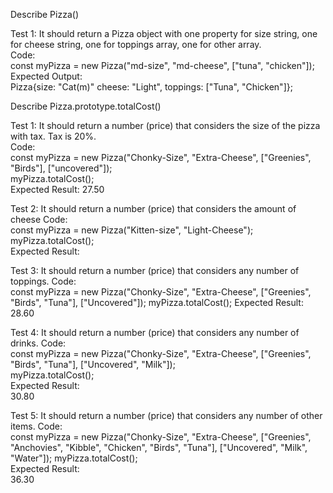 Describe Pizza()

Test 1: It should return a Pizza object with one property for size string, one for cheese string, one for toppings array, one for other array.  
Code:  
  const myPizza = new Pizza("md-size", "md-cheese", ["tuna", "chicken"]);  
Expected Output:  
Pizza{size: "Cat(m)" cheese: "Light", toppings: ["Tuna", "Chicken"]};  

Describe Pizza.prototype.totalCost()

Test 1: It should return a number (price) that considers the size of the pizza with tax. Tax is 20%.  
Code:  
  const myPizza = new Pizza("Chonky-Size", "Extra-Cheese", ["Greenies", "Birds"], ["uncovered"]);  
  myPizza.totalCost();  
Expected Result:  27.50

Test 2: It should return a number (price) that considers the amount of cheese
Code:  
  const myPizza = new Pizza("Kitten-size", "Light-Cheese");  
  myPizza.totalCost();  
Expected Result:  

Test 3: It should return a number (price) that considers any number of toppings.
Code:  
const myPizza = new Pizza("Chonky-Size", "Extra-Cheese", ["Greenies", "Birds", "Tuna"], ["Uncovered"]);
  myPizza.totalCost();
Expected Result:  
  28.60

Test 4: It should return a number (price) that considers any number of drinks.
Code:  
  const myPizza = new Pizza("Chonky-Size", "Extra-Cheese", ["Greenies", "Birds", "Tuna"], ["Uncovered", "Milk"]);  
  myPizza.totalCost();  
Expected Result:  
  30.80  

Test 5: It should return a number (price) that considers any number of other items.
Code:  
  const myPizza = new Pizza("Chonky-Size", "Extra-Cheese", ["Greenies", "Anchovies", "Kibble", "Chicken", "Birds", "Tuna"], ["Uncovered", "Milk", "Water"]); 
  myPizza.totalCost();  
Expected Result:  
  36.30

